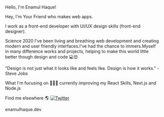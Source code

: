  Hello, I'm Enamul Haque!
 
Hey, I'm Your Friend who makes web apps.


I work as a front-end developer with UI/UX design skills (front-end designer).

Science 2020 I've been living and breathing web development and creating modern and user friendly interfaces.I've had the chance to immers.Myself in many difference works and projects, helping to make this world little better though design and code 💻😍

 "Design is not just what it looks like and feels like. Design is how it works." -Steve Jobs

What I'm fucusing on 👨🏻‍💻 
currently improving my React Skills, Next.js and Node.js

Find me elsewhere 🌎
[![Twitter](https://img.shields.io/twitter/url/https/twitter.com/cloudposse.svg?style=social&label=Follow%20%40cloudposse)](https://twitter.com/enamulhaque71)
 

enamulhaque.dev

